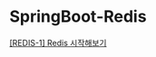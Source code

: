 # SpringBoot-Redis

[[REDIS-1] Redis 시작해보기](https://velog.io/@solchan/SpringBoot-Redis%EB%A5%BC-SpringBoot-%ED%94%84%EB%A1%9C%EC%A0%9D%ED%8A%B8%EC%97%90%EC%84%9C-%EC%82%AC%EC%9A%A9%ED%95%B4%EB%B3%B4%EC%9E%90)